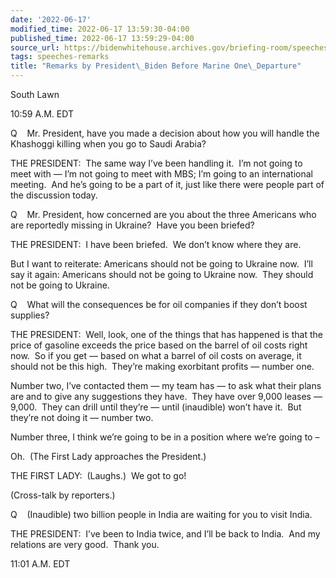 ```yaml
---
date: '2022-06-17'
modified_time: 2022-06-17 13:59:30-04:00
published_time: 2022-06-17 13:59:29-04:00
source_url: https://bidenwhitehouse.archives.gov/briefing-room/speeches-remarks/2022/06/17/remarks-by-president-biden-before-marine-one-departure-17/
tags: speeches-remarks
title: "Remarks by President\_Biden Before Marine One\_Departure"
---
```

 
South Lawn

10:59 A.M. EDT

Q    Mr. President, have you made a decision about how you will handle
the Khashoggi killing when you go to Saudi Arabia?  
  
THE PRESIDENT:  The same way I’ve been handling it.  I’m not going to
meet with — I’m not going to meet with MBS; I’m going to an
international meeting.  And he’s going to be a part of it, just like
there were people part of the discussion today.  
  
Q    Mr. President, how concerned are you about the three Americans who
are reportedly missing in Ukraine?  Have you been briefed?  
  
THE PRESIDENT:  I have been briefed.  We don’t know where they are.

But I want to reiterate: Americans should not be going to Ukraine now. 
I’ll say it again: Americans should not be going to Ukraine now.  They
should not be going to Ukraine.  
  
Q    What will the consequences be for oil companies if they don’t boost
supplies?  
  
THE PRESIDENT:  Well, look, one of the things that has happened is that
the price of gasoline exceeds the price based on the barrel of oil costs
right now.  So if you get — based on what a barrel of oil costs on
average, it should not be this high.  They’re making exorbitant profits
— number one.

Number two, I’ve contacted them — my team has — to ask what their plans
are and to give any suggestions they have.  They have over 9,000 leases
— 9,000.  They can drill until they’re — until (inaudible) won’t have
it.  But they’re not doing it — number two.

Number three, I think we’re going to be in a position where we’re going
to –

Oh.  (The First Lady approaches the President.)

THE FIRST LADY:  (Laughs.)  We got to go!

(Cross-talk by reporters.)

Q    (Inaudible) two billion people in India are waiting for you to
visit India.

THE PRESIDENT:  I’ve been to India twice, and I’ll be back to India. 
And my relations are very good.  Thank you.

11:01 A.M. EDT

